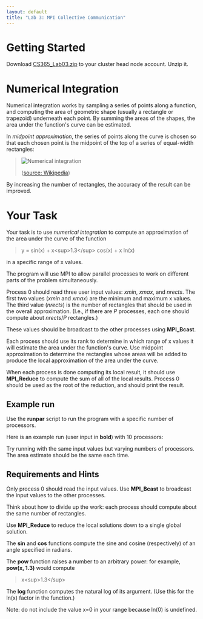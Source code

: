 ```yaml
---
layout: default
title: "Lab 3: MPI Collective Communication"
---
```


Getting Started
===============

Download [CS365\_Lab03.zip](CS365_Lab03.zip) to your cluster head node account. Unzip it.

Numerical Integration
=====================

Numerical integration works by sampling a series of points along a function, and computing the area of geometric shape (usually a rectangle or trapezoid) underneath each point. By summing the areas of the shapes, the area under the function's curve can be estimated.

In *midpoint approximation*, the series of points along the curve is chosen so that each chosen point is the midpoint of the top of a series of equal-width rectangles:

> ![Numerical integration](img/1000px-Integration_rectangle.svg.png>)
>
> ([source: Wikipedia](http://en.wikipedia.org/wiki/File:Integration_rectangle.svg))

By increasing the number of rectangles, the accuracy of the result can be improved.

Your Task
=========

Your task is to use *numerical integration* to compute an approximation of the area under the curve of the function

> y = sin(x) + x\<sup\>1.3\</sup\> cos(x) + x ln(x)

in a specific range of x values.

The program will use MPI to allow parallel processes to work on different parts of the problem simultaneously.

Process 0 should read three user input values: *xmin*, *xmax*, and *nrects*. The first two values (*xmin* and *xmax*) are the minimum and maximum x values. The third value (*nrects*) is the number of rectangles that should be used in the overall approximation. (I.e., if there are *P* processes, each one should compute about *nrects*/*P* rectangles.)

These values should be broadcast to the other processes using **MPI\_Bcast**.

Each process should use its rank to determine in which range of x values it will estimate the area under the function's curve. Use midpoint approximation to determine the rectangles whose areas will be added to produce the local approximation of the area under the curve.

When each process is done computing its local result, it should use **MPI\_Reduce** to compute the sum of all of the local results. Process 0 should be used as the root of the reduction, and should print the result.

Example run
-----------

Use the **runpar** script to run the program with a specific number of processors.

Here is an example run (user input in **bold**) with 10 processors:

Try running with the same input values but varying numbers of processors. The area estimate should be the same each time.

Requirements and Hints
----------------------

Only process 0 should read the input values. Use **MPI\_Bcast** to broadcast the input values to the other processes.

Think about how to divide up the work: each process should compute about the same number of rectangles.

Use **MPI\_Reduce** to reduce the local solutions down to a single global solution.

The **sin** and **cos** functions compute the sine and cosine (respectively) of an angle specified in radians.

The **pow** function raises a number to an arbitrary power: for example, **pow(x, 1.3)** would compute

> x\<sup\>1.3\</sup\>

The **log** function computes the natural log of its argument. (Use this for the ln(x) factor in the function.)

Note: do not include the value x=0 in your range because ln(0) is undefined.
